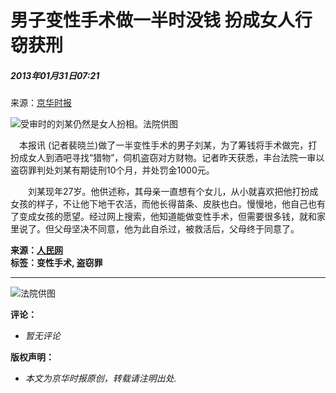 # 男子变性手术做一半时没钱 扮成女人行窃获刑

##### 2013年01月31日07:21    
来源：[京华时报](http://epaper.jinghua.cn/)

![受审时的刘某仍然是女人扮相。法院供图](http://www.people.com.cn/h/pic/20130131/32/11364708438839394112.jpg)

　本报讯 (记者裴晓兰)做了一半变性手术的男子刘某，为了筹钱将手术做完，打扮成女人到酒吧寻找“猎物”，伺机盗窃对方财物。记者昨天获悉，丰台法院一审以盗窃罪判处刘某有期徒刑10个月，并处罚金1000元。

　　刘某现年27岁。他供述称，其母亲一直想有个女儿，从小就喜欢把他打扮成女孩的样子，不让他下地干农活，而他长得苗条、皮肤也白。慢慢地，他自己也有了变成女孩的愿望。经过网上搜索，他知道能做变性手术，但需要很多钱，就和家里说了。但父母坚决不同意，他为此自杀过，被救活后，父母终于同意了。

**来源：[人民网](http://www.people.com.cn/)**  
**标签：变性手术, 盗窃罪**

---

![法院供图](http://58.68.146.78/index/?cid=&catalogs=70731&keyword=刘某,女人,做手术,获刑,做变性手术,男子,猎物,钓鱼,财物,盗窃罪&refer=)

**评论：**  
- _暂无评论_

**版权声明：**  
- _本文为京华时报原创，转载请注明出处._